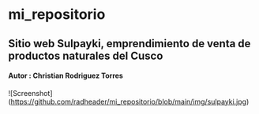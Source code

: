 # mi_repositorio
## Sitio web Sulpayki, emprendimiento de venta de productos naturales del Cusco
#### Autor : Christian Rodriguez Torres

![Screenshot] (https://github.com/radheader/mi_repositorio/blob/main/img/sulpayki.jpg)
